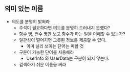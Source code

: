 ## 의미 있는 이름
- 의도를 분명히 밝혀라
    - 주석이 필요하다면 의도를 분명히 드러내지 못했다?
    - 함수 명, 변수 명만 보고 함수가 하는 일을 이해할 수 있는가?
    - 일관성이 떨어지면 그릇된 정보를 제공할 수 있다.
        - 이미 널리 쓰이는 단어는 피할 것
    - 구분이 가능한 단어를 사용해라
        - UserInfo 와 UserData는 구분이 되지 않는다.
    - 검색하기 쉬운 이름을 써라